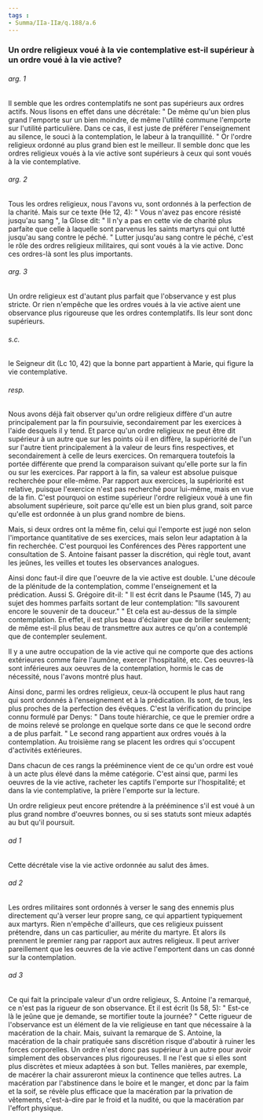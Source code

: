 ```yaml
---
tags : 
- Summa/IIa-IIæ/q.188/a.6
---
```


### Un ordre religieux voué à la vie contemplative est-il supérieur à un ordre voué à la vie active?

###### arg. 1
Il semble que les ordres contemplatifs ne sont pas supérieurs aux ordres actifs. Nous lisons en effet dans une décrétale: " De même qu'un bien plus grand l'emporte sur un bien moindre, de même l'utilité commune l'emporte sur l'utilité particulière. Dans ce cas, il est juste de préférer l'enseignement au silence, le souci à la contemplation, le labeur à la tranquillité. " Or l'ordre religieux ordonné au plus grand bien est le meilleur. Il semble donc que les ordres religieux voués à la vie active sont supérieurs à ceux qui sont voués à la vie contemplative. 

###### arg. 2
Tous les ordres religieux, nous l'avons vu, sont ordonnés à la perfection de la charité. Mais sur ce texte (He 12, 4): " Vous n'avez pas encore résisté jusqu'au sang ", la Glose dit: " Il n'y a pas en cette vie de charité plus parfaite que celle à laquelle sont parvenus les saints martyrs qui ont lutté jusqu'au sang contre le péché. " Lutter jusqu'au sang contre le péché, c'est le rôle des ordres religieux militaires, qui sont voués à la vie active. Donc ces ordres-là sont les plus importants. 

###### arg. 3
Un ordre religieux est d'autant plus parfait que l'observance y est plus stricte. Or rien n'empêche que les ordres voués à la vie active aient une observance plus rigoureuse que les ordres contemplatifs. Ils leur sont donc supérieurs. 

###### s.c.
le Seigneur dit (Lc 10, 42) que la bonne part appartient à Marie, qui figure la vie contemplative. 

###### resp.
Nous avons déjà fait observer qu'un ordre religieux diffère d'un autre principalement par la fin poursuivie, secondairement par les exercices à l'aide desquels il y tend. Et parce qu'un ordre religieux ne peut être dit supérieur à un autre que sur les points où il en diffère, la supériorité de l'un sur l'autre tient principalement à la valeur de leurs fins respectives, et secondairement à celle de leurs exercices. On remarquera toutefois la portée différente que prend la comparaison suivant qu'elle porte sur la fin ou sur les exercices. Par rapport à la fin, sa valeur est absolue puisque recherchée pour elle-même. Par rapport aux exercices, la supériorité est relative, puisque l'exercice n'est pas recherché pour lui-même, mais en vue de la fin. C'est pourquoi on estime supérieur l'ordre religieux voué à une fin absolument supérieure, soit parce qu'elle est un bien plus grand, soit parce qu'elle est ordonnée à un plus grand nombre de biens. 

Mais, si deux ordres ont la même fin, celui qui l'emporte est jugé non selon l'importance quantitative de ses exercices, mais selon leur adaptation à la fin recherchée. C'est pourquoi les Conférences des Pères rapportent une consultation de S. Antoine faisant passer la discrétion, qui règle tout, avant les jeûnes, les veilles et toutes les observances analogues. 

Ainsi donc faut-il dire que l'oeuvre de la vie active est double. L'une découle de la plénitude de la contemplation, comme l'enseignement et la prédication. Aussi S. Grégoire dit-il: " Il est écrit dans le Psaume (145, 7) au sujet des hommes parfaits sortant de leur contemplation: "Ils savourent encore le souvenir de ta douceur." " Et cela est au-dessus de la simple contemplation. En effet, il est plus beau d'éclairer que de briller seulement; de même est-il plus beau de transmettre aux autres ce qu'on a contemplé que de contempler seulement. 

Il y a une autre occupation de la vie active qui ne comporte que des actions extérieures comme faire l'aumône, exercer l'hospitalité, etc. Ces oeuvres-là sont inférieures aux oeuvres de la contemplation, hormis le cas de nécessité, nous l'avons montré plus haut. 

Ainsi donc, parmi les ordres religieux, ceux-là occupent le plus haut rang qui sont ordonnés à l'enseignement et à la prédication. Ils sont, de tous, les plus proches de la perfection des évêques. C'est la vérification du principe connu formulé par Denys: " Dans toute hiérarchie, ce que le premier ordre a de moins relevé se prolonge en quelque sorte dans ce que le second ordre a de plus parfait. " Le second rang appartient aux ordres voués à la contemplation. Au troisième rang se placent les ordres qui s'occupent d'activités extérieures. 

Dans chacun de ces rangs la prééminence vient de ce qu'un ordre est voué à un acte plus élevé dans la même catégorie. C'est ainsi que, parmi les oeuvres de la vie active, racheter les captifs l'emporte sur l'hospitalité; et dans la vie contemplative, la prière l'emporte sur la lecture. 

Un ordre religieux peut encore prétendre à la prééminence s'il est voué à un plus grand nombre d'oeuvres bonnes, ou si ses statuts sont mieux adaptés au but qu'il poursuit. 

###### ad 1
Cette décrétale vise la vie active ordonnée au salut des âmes. 

###### ad 2
Les ordres militaires sont ordonnés à verser le sang des ennemis plus directement qu'à verser leur propre sang, ce qui appartient typiquement aux martyrs. Rien n'empêche d'ailleurs, que ces religieux puissent prétendre, dans un cas particulier, au mérite du martyre. Et alors ils prennent le premier rang par rapport aux autres religieux. Il peut arriver pareillement que les oeuvres de la vie active l'emportent dans un cas donné sur la contemplation. 

###### ad 3
Ce qui fait la principale valeur d'un ordre religieux, S. Antoine l'a remarqué, ce n'est pas la rigueur de son observance. Et il est écrit (Is 58, 5): " Est-ce là le jeûne que je demande, se mortifier toute la journée? " Cette rigueur de l'observance est un élément de la vie religieuse en tant que nécessaire à la macération de la chair. Mais, suivant la remarque de S. Antoine, la macération de la chair pratiquée sans discrétion risque d'aboutir à ruiner les forces corporelles. Un ordre n'est donc pas supérieur à un autre pour avoir simplement des observances plus rigoureuses. Il ne l'est que si elles sont plus discrètes et mieux adaptées à son but. Telles manières, par exemple, de macérer la chair assureront mieux la continence que telles autres. La macération par l'abstinence dans le boire et le manger, et donc par la faim et la soif, se révèle plus efficace que la macération par la privation de vêtements, c'est-à-dire par le froid et la nudité, ou que la macération par l'effort physique. 

